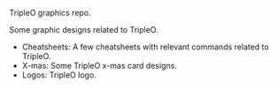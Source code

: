 TripleO graphics repo.

Some graphic designs related to TripleO.

- Cheatsheets: A few cheatsheets with relevant commands related to TripleO.
- X-mas: Some TripleO x-mas card designs.
- Logos: TripleO logo.
